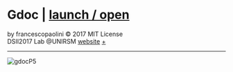 # Gdoc | [launch / open](http://dsii-2017-unirsm.github.io/francescopaolini/flu)

by francescopaolini © 2017 MIT License  
DSII2017 Lab @UNIRSM [website](http://dsii-2017-unirsm.github.io)
[+](http://www.assis.it/dati-istat-sui-decessi-da-influenza/)

----

![gdocP5](http://i.imgur.com/683ktRm.png)
